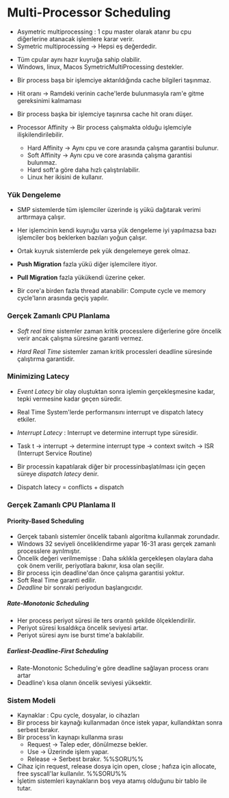# Multi-Processor Scheduling
* Asymetric multiprocessing : 1 cpu master olarak atanır bu cpu diğerlerine atanacak
işlemlere karar verir.
* Symetric multiprocessing -> Hepsi eş değerdedir.
- Tüm cpular aynı hazır kuyruğa sahip olabilir.
- Windows, linux, Macos SymetricMultiProcessing destekler.

* Bir process başa bir işlemciye aktarıldığında cache bilgileri taşınmaz.

* Hit oranı -> Ramdeki verinin cache'lerde bulunmasıyla ram'e gitme gereksinimi kalmaması

* Bir process başka bir işlemciye taşınırsa cache hit oranı düşer.

* Processor Affinity -> Bir process çalışmakta olduğu işlemciyle ilişkilendirilebilir.
    * Hard Affinity -> Aynı cpu ve core arasında çalışma garantisi bulunur.
    * Soft Affinity -> Aynı cpu ve core arasında çalışma garantisi bulunmaz.
    - Hard soft'a göre daha hızlı çalıştırılabilir.
    - Linux her ikisini de kullanır.

### Yük Dengeleme
* SMP sistemlerde tüm işlemciler üzerinde iş yükü dağıtarak verimi arttırmaya çalışır.

* Her işlemcinin kendi kuyruğu varsa yük dengeleme iyi yapılmazsa bazı işlemciler boş beklerken bazıları yoğun çalışır. 

* Ortak kuyruk sistemlerde pek yük dengelemeye gerek olmaz.

* **Push Migration** fazla yükü diğer işlemcilere itiyor. 
* **Pull Migration** fazla yükükendi üzerine çeker.

* Bir core'a birden fazla thread atanabilir: Compute cycle ve memory cycle'ların arasında geçiş yapılır.

### Gerçek Zamanlı CPU Planlama
* *Soft real time* sistemler zaman kritik processlere diğerlerine göre öncelik verir ancak çalışma süresine garanti vermez.

* *Hard Real Time* sistemler zaman kritik processleri deadline süresinde çalıştırma garantidir. 

### Minimizing Latecy
-  *Event Latecy* bir olay oluştuktan sonra işlemin gerçekleşmesine kadar, tepki vermesine kadar geçen süredir.
- Real Time System'lerde performansını interrupt ve dispatch latecy etkiler.
- *Interrupt Latecy* : Interrupt ve determine interrupt type süresidir.
- Task t -> interrupt -> determine interrupt type -> context switch -> ISR (Interrupt Service Routine)

- Bir processin kapatılarak diğer bir processinbaşlatılması için geçen süreye *dispatch latecy* denir.

- Dispatch latecy = conflicts + dispatch

### Gerçek Zamanlı CPU Planlama II
#### Priority-Based Scheduling
- Gerçek tabanlı sistemler öncelik tabanlı algoritma kullanmak zorundadır.
- Windows 32 seviyeli önceliklendirme yapar 16-31 arası gerçek zamanlı processlere ayrılmıştır.
- Öncelik değeri verilmemişse : Daha sıklıkla gerçekleşen olaylara daha çok önem verilir, periyotlara bakınır, kısa olan seçilir.
- Bir process için deadline'dan önce çalışma garantisi yoktur.
- Soft Real Time garanti edilir.
- *Deadline* bir sonraki periyodun başlangıcıdır.

##### Rate-Monotonic Scheduling
- Her process periyot süresi ile ters orantılı şekilde ölçeklendirilir.
- Periyot süresi kısaldıkça öncelik seviyesi artar.
- Periyot süresi aynı ise burst time'a bakılabilir.

##### Earliest-Deadline-First Scheduling
- Rate-Monotonic Scheduling'e göre deadline sağlayan process oranı artar
- Deadline'ı kısa olanın öncelik seviyesi yüksektir.

### Sistem Modeli
- Kaynaklar : Cpu cycle, dosyalar, io cihazları
- Bir process bir kaynağı kullanmadan önce istek yapar, kullandıktan sonra serbest bırakır.
- Bir process'in kaynapı kullanma sırası 
	- Request -> Talep eder, dönülmezse bekler.
	- Use -> Üzerinde işlem yapar.
	- Release -> Serbest bırakır.
%%SORU%%
- Cihaz için request, release dosya için open, close ; hafıza için allocate, free syscall'lar kullanılır.
%%SORU%%
- İşletim sistemleri kaynakların boş veya atamış olduğunu bir tablo ile tutar.